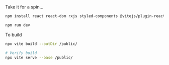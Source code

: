 
## 

Take it for a spin...

```bash
npm install react react-dom rxjs styled-components @vitejs/plugin-react tailwindcss vite

npm run dev

```


To build

```bash
npx vite build --outDir /public/

# Verify build
npx vite serve --base /public/
```
